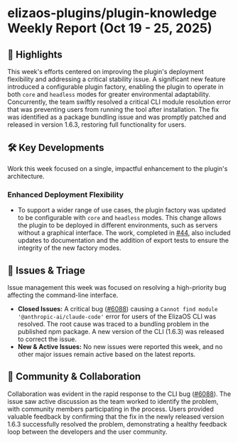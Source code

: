 # elizaos-plugins/plugin-knowledge Weekly Report (Oct 19 - 25, 2025)

## 🚀 Highlights
This week's efforts centered on improving the plugin's deployment flexibility and addressing a critical stability issue. A significant new feature introduced a configurable plugin factory, enabling the plugin to operate in both `core` and `headless` modes for greater environmental adaptability. Concurrently, the team swiftly resolved a critical CLI module resolution error that was preventing users from running the tool after installation. The fix was identified as a package bundling issue and was promptly patched and released in version 1.6.3, restoring full functionality for users.

## 🛠️ Key Developments
Work this week focused on a single, impactful enhancement to the plugin's architecture.

### **Enhanced Deployment Flexibility**
- To support a wider range of use cases, the plugin factory was updated to be configurable with `core` and `headless` modes. This change allows the plugin to be deployed in different environments, such as servers without a graphical interface. The work, completed in [#44](https://github.com/elizaos-plugins/plugin-knowledge/pull/44), also included updates to documentation and the addition of export tests to ensure the integrity of the new factory modes.

## 🐛 Issues & Triage
Issue management this week was focused on resolving a high-priority bug affecting the command-line interface.

- **Closed Issues:** A critical bug ([#6088](https://github.com/elizaos-plugins/plugin-knowledge/issues/6088)) causing a `Cannot find module '@anthropic-ai/claude-code'` error for users of the ElizaOS CLI was resolved. The root cause was traced to a bundling problem in the published npm package. A new version of the CLI (1.6.3) was released to correct the issue.
- **New & Active Issues:** No new issues were reported this week, and no other major issues remain active based on the latest reports.

## 💬 Community & Collaboration
Collaboration was evident in the rapid response to the CLI bug ([#6088](https://github.com/elizaos-plugins/plugin-knowledge/issues/6088)). The issue saw active discussion as the team worked to identify the problem, with community members participating in the process. Users provided valuable feedback by confirming that the fix in the newly released version 1.6.3 successfully resolved the problem, demonstrating a healthy feedback loop between the developers and the user community.